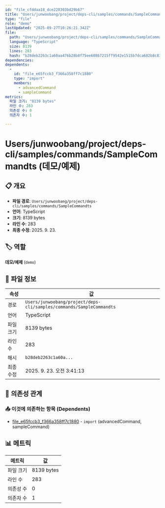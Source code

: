 ```yaml
---
id: "file_cfddaa18_dce220303bd29b67"
title: "Users/junwoobang/project/deps-cli/samples/commands/SampleCommandts (데모/예제)"
type: "file"
role: "demo"
lastUpdated: "2025-09-27T10:26:21.342Z"
file:
  path: "Users/junwoobang/project/deps-cli/samples/commands/SampleCommandts"
  language: "TypeScript"
  size: 8139
  lines: 283
  hash: "b28deb2263c1a60aa476b28b0f75ee60867215ff9542e1515b7dca682b8c8392"
dependencies:
dependents:
  -
    id: "file_e65fccb3_f366a358ff7c1880"
    type: "import"
    members:
      - advancedCommand
      - sampleCommand
metrics:
  파일 크기: "8139 bytes"
  라인 수: 283
  의존성 수: 0
  의존자 수: 1

---
```


# Users/junwoobang/project/deps-cli/samples/commands/SampleCommandts (데모/예제)

## 📋 개요

- **파일 경로**: `Users/junwoobang/project/deps-cli/samples/commands/SampleCommandts`
- **언어**: TypeScript
- **크기**: 8139 bytes
- **라인 수**: 283
- **최종 수정**: 2025. 9. 23.

## 🏷️ 역할

**데모/예제** (`demo`)

## 📄 파일 정보

| 속성 | 값 |
|------|----|
| 경로 | `Users/junwoobang/project/deps-cli/samples/commands/SampleCommandts` |
| 언어 | TypeScript |
| 파일 크기 | 8139 bytes |
| 라인 수 | 283 |
| 해시 | `b28deb2263c1a60a...` |
| 최종 수정 | 2025. 9. 23. 오전 3:41:13 |

## 🔗 의존성 관계

### 📤 이것에 의존하는 항목 (Dependents)

- [file_e65fccb3_f366a358ff7c1880](file_e65fccb3_f366a358ff7c1880.md) - `import` (advancedCommand, sampleCommand)

## 📊 메트릭

| 메트릭 | 값 |
|--------|----|
| 파일 크기 | 8139 bytes |
| 라인 수 | 283 |
| 의존성 수 | 0 |
| 의존자 수 | 1 |

